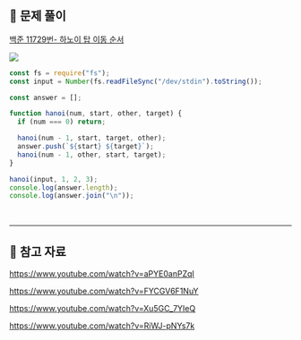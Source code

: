 <h2 id='9'>📌 문제 풀이</h2>

[백준 11729번- 하노이 탑 이동 순서](https://www.acmicpc.net/problem/11729)

![](https://velog.velcdn.com/images/ninto_2/post/02623e68-88f0-41fd-8b61-ff0bda5995b4/image.png)

```js
const fs = require("fs");
const input = Number(fs.readFileSync("/dev/stdin").toString());

const answer = [];

function hanoi(num, start, other, target) {
  if (num === 0) return;

  hanoi(num - 1, start, target, other);
  answer.push(`${start} ${target}`);
  hanoi(num - 1, other, start, target);
}

hanoi(input, 1, 2, 3);
console.log(answer.length);
console.log(answer.join("\n"));
```

<br>

---

<h2 id='10'>📌 참고 자료 </h2>

https://www.youtube.com/watch?v=aPYE0anPZqI

https://www.youtube.com/watch?v=FYCGV6F1NuY

https://www.youtube.com/watch?v=Xu5GC_7YIeQ

https://www.youtube.com/watch?v=RiWJ-pNYs7k
